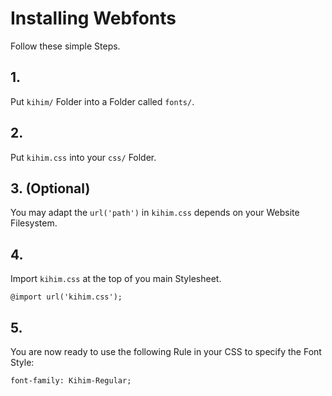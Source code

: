 # Installing Webfonts
Follow these simple Steps.

## 1.
Put `kihim/` Folder into a Folder called `fonts/`.

## 2.
Put `kihim.css` into your `css/` Folder.

## 3. (Optional)
You may adapt the `url('path')` in `kihim.css` depends on your Website Filesystem.

## 4.
Import `kihim.css` at the top of you main Stylesheet.

```
@import url('kihim.css');
```

## 5.
You are now ready to use the following Rule in your CSS to specify the Font Style:
```
font-family: Kihim-Regular;

```

